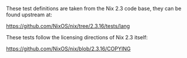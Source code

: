 These test definitions are taken from the Nix 2.3 code base, they can
be found upstream at:

  https://github.com/NixOS/nix/tree/2.3.16/tests/lang

These tests follow the licensing directions of Nix 2.3 itself:

  https://github.com/NixOS/nix/blob/2.3.16/COPYING
